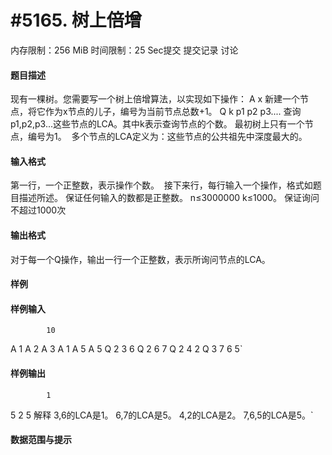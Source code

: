 
# #5165. 树上倍增
内存限制：256 MiB 时间限制：25 Sec提交 提交记录 讨论
#### 题目描述
现有一棵树。您需要写一个树上倍增算法，以实现如下操作：
A x 新建一个节点，将它作为x节点的儿子，编号为当前节点总数+1。
Q k p1 p2 p3.... 查询p1,p2,p3...这些节点的LCA。其中k表示查询节点的个数。
最初树上只有一个节点，编号为1。 
多个节点的LCA定义为：这些节点的公共祖先中深度最大的。


#### 输入格式
第一行，一个正整数，表示操作个数。 
接下来行，每行输入一个操作，格式如题目描述所述。
保证任何输入的数都是正整数。
n≤3000000 k≤1000。
保证询问不超过1000次


#### 输出格式
对于每一个Q操作，输出一行一个正整数，表示所询问节点的LCA。


#### 样例

#### 样例输入

			10
A 1
A 2
A 3
A 1
A 5
A 5
Q 2 3 6
Q 2 6 7
Q 2 4 2
Q 3 7 6 5`
#### 样例输出

			1
5
2
5
解释
3,6的LCA是1。 
6,7的LCA是5。 
4,2的LCA是2。 
7,6,5的LCA是5。`
#### 数据范围与提示

